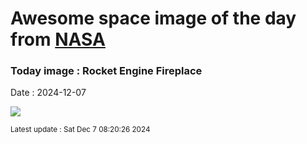 
# Awesome space image of the day from [NASA](https://api.nasa.gov/)

### Today image : Rocket Engine Fireplace
Date : 2024-12-07

![](https://apod.nasa.gov/apod/image/2412/NASARocketEngineFireplaceSnap600.png)

<small>Latest update : Sat Dec  7 08:20:26 2024</small>
        